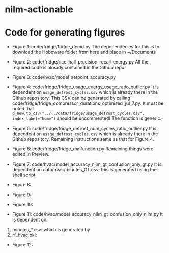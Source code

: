 # nilm-actionable

# Code for generating figures

* Figure 1: code/fridge/fridge_demo.py 
The depenendecies for this is to download the Hoboware folder from here and place in ~/Documents

* Figure 2: code/fridge/rice_hall_precision_recall_energy.py
All the required code is already contained in the Github repo

* Figure 3: code/hvac/model_setpoint_accuracy.py


* Figure 4: code/fridge/fridge_usage_energy_usage_ratio_outlier.py
It is dependent on `usage_defrost_cycles.csv` which is already there in the Github repository. This CSV can be generated by calling
code/fridge/fridge_compressor_durations_optimised_jul_7.py. It must be noted that `d_new.to_csv("../../data/fridge/usage_defrost_cycles.csv", index_label="home")` should be uncommented! The function is generic.

* Figure 5: code/fridge/fridge_defrost_num_cycles_ratio_outlier.py
It is dependent on `usage_defrost_cycles.csv` which is already there in the Github repository. Remaining instructions same as that for Figure 4.

* Figure 6: code/fridge/fridge_malfunction.py
Remaining things were edited in Preview.

* Figure 7: code/hvac/model_accuracy_nilm_gt_confusion_only_gt.py
It is dependent on data/hvac/minutes_GT.csv; this is generated using the shell script 

* Figure 8:

* Figure 9:

* Figure 10:

* Figure 11: code/hvac/model_accuracy_nilm_gt_confusion_only_nilm.py
It is dependent on:
1. minutes_*.csv: which is generated by
2. rf_hvac.pkl: 

* Figure 12: 




